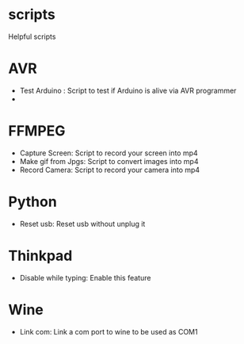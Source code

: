 # scripts
Helpful scripts

# AVR
* Test Arduino : Script to test if Arduino is alive via AVR programmer
* 
# FFMPEG
* Capture Screen: Script to record your screen into mp4
* Make gif from Jpgs: Script to convert images into mp4
* Record Camera: Script to record your camera into mp4

# Python
* Reset usb: Reset usb without unplug it

# Thinkpad
* Disable while typing: Enable this feature

# Wine
* Link com: Link a com port to wine to be used as COM1
